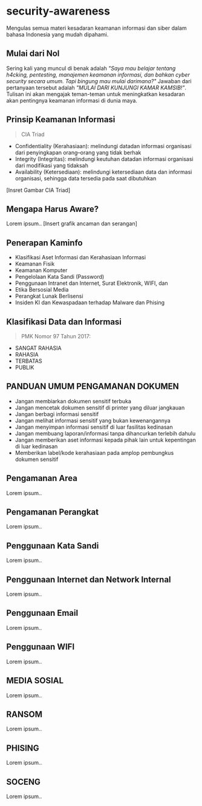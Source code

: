 # security-awareness
Mengulas semua materi kesadaran keamanan informasi dan siber dalam bahasa Indonesia yang mudah dipahami.

## Mulai dari Nol
Sering kali yang muncul di benak adalah _"Saya mau belajar tentang h4cking, pentesting, manajemen keamanan informasi, dan bahkan cyber security secara umum. Tapi bingung mau mulai darimana?"_ Jawaban dari pertanyaan tersebut adalah _"MULAI DARI KUNJUNGI KAMAR KAMSIB!"_. Tulisan ini akan mengajak teman-teman untuk meningkatkan kesadaran akan pentingnya keamanan informasi di dunia maya.

## Prinsip Keamanan Informasi
> CIA Triad

* Confidentiality (Kerahasiaan): melindungi datadan informasi organisasi dari penyingkapan orang–orang yang tidak berhak 
* Integrity (Integritas): melindungi keutuhan datadan informasi organisasi dari modifikasi yang tidaksah 
* Availability (Ketersediaan): melindungi ketersediaan data dan informasi organisasi, sehingga data tersedia pada saat dibutuhkan


[Insret Gambar CIA Triad]

## Mengapa Harus Aware?
Lorem ipsum..
[Insert grafik ancaman dan serangan]

## Penerapan Kaminfo
* Klasifikasi Aset Informasi dan Kerahasiaan Informasi
* Keamanan Fisik
* Keamanan Komputer
* Pengelolaan Kata Sandi (Password)
* Penggunaan Intranet dan Internet, Surat Elektronik, WIFI, dan
* Etika Bersosial Media
* Perangkat Lunak Berlisensi
* Insiden KI dan Kewaspadaan terhadap Malware dan Phising

## Klasifikasi Data dan Informasi
> PMK Nomor 97 Tahun 2017:

* SANGAT RAHASIA
* RAHASIA
* TERBATAS
* PUBLIK

## PANDUAN UMUM PENGAMANAN DOKUMEN
* Jangan membiarkan dokumen sensitif terbuka
* Jangan mencetak dokumen sensitif di printer yang diluar jangkauan
* Jangan berbagi informasi sensitif
* Jangan melihat informasi sensitif yang bukan kewenangannya
* Jangan menyimpan informasi sensitif di luar fasilitas kedinasan
* Jangan membuang laporan/informasi tanpa dihancurkan terlebih dahulu
* Jangan memberikan aset informasi kepada pihak lain untuk kepentingan di luar kedinasan
* Memberikan label/kode kerahasiaan pada amplop pembungkus dokumen sensitif

## Pengamanan Area
Lorem ipsum..

## Pengamanan Perangkat
Lorem ipsum..

## Penggunaan Kata Sandi
Lorem ipsum..

## Penggunaan Internet dan Network Internal
Lorem ipsum..

## Penggunaan Email
Lorem ipsum..

## Penggunaan WIFI
Lorem ipsum..

## MEDIA SOSIAL
Lorem ipsum..

## RANSOM
Lorem ipsum..

## PHISING
Lorem ipsum..

## SOCENG
Lorem ipsum..

